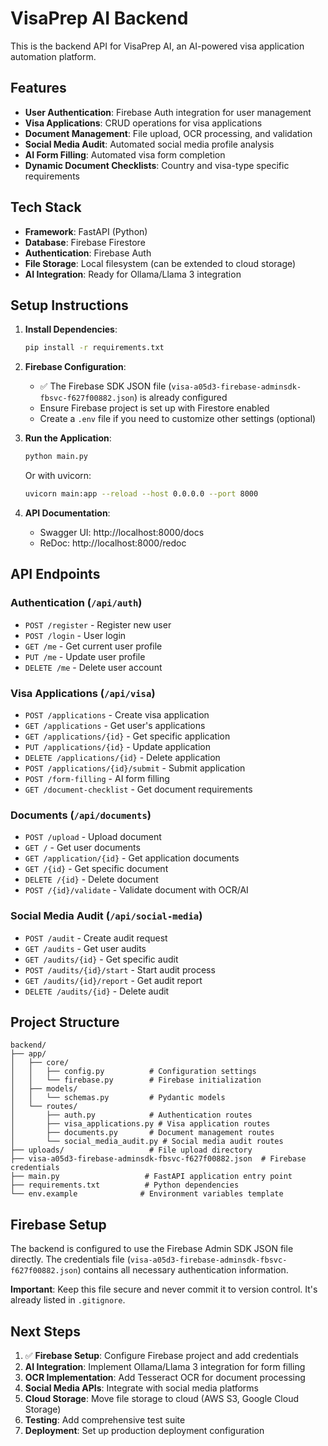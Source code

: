 # VisaPrep AI Backend

This is the backend API for VisaPrep AI, an AI-powered visa application automation platform.

## Features

- **User Authentication**: Firebase Auth integration for user management
- **Visa Applications**: CRUD operations for visa applications
- **Document Management**: File upload, OCR processing, and validation
- **Social Media Audit**: Automated social media profile analysis
- **AI Form Filling**: Automated visa form completion
- **Dynamic Document Checklists**: Country and visa-type specific requirements

## Tech Stack

- **Framework**: FastAPI (Python)
- **Database**: Firebase Firestore
- **Authentication**: Firebase Auth
- **File Storage**: Local filesystem (can be extended to cloud storage)
- **AI Integration**: Ready for Ollama/Llama 3 integration

## Setup Instructions

1. **Install Dependencies**:
   ```bash
   pip install -r requirements.txt
   ```

2. **Firebase Configuration**:
   - ✅ The Firebase SDK JSON file (`visa-a05d3-firebase-adminsdk-fbsvc-f627f00882.json`) is already configured
   - Ensure Firebase project is set up with Firestore enabled
   - Create a `.env` file if you need to customize other settings (optional)

3. **Run the Application**:
   ```bash
   python main.py
   ```
   
   Or with uvicorn:
   ```bash
   uvicorn main:app --reload --host 0.0.0.0 --port 8000
   ```

4. **API Documentation**:
   - Swagger UI: http://localhost:8000/docs
   - ReDoc: http://localhost:8000/redoc

## API Endpoints

### Authentication (`/api/auth`)
- `POST /register` - Register new user
- `POST /login` - User login
- `GET /me` - Get current user profile
- `PUT /me` - Update user profile
- `DELETE /me` - Delete user account

### Visa Applications (`/api/visa`)
- `POST /applications` - Create visa application
- `GET /applications` - Get user's applications
- `GET /applications/{id}` - Get specific application
- `PUT /applications/{id}` - Update application
- `DELETE /applications/{id}` - Delete application
- `POST /applications/{id}/submit` - Submit application
- `POST /form-filling` - AI form filling
- `GET /document-checklist` - Get document requirements

### Documents (`/api/documents`)
- `POST /upload` - Upload document
- `GET /` - Get user documents
- `GET /application/{id}` - Get application documents
- `GET /{id}` - Get specific document
- `DELETE /{id}` - Delete document
- `POST /{id}/validate` - Validate document with OCR/AI

### Social Media Audit (`/api/social-media`)
- `POST /audit` - Create audit request
- `GET /audits` - Get user audits
- `GET /audits/{id}` - Get specific audit
- `POST /audits/{id}/start` - Start audit process
- `GET /audits/{id}/report` - Get audit report
- `DELETE /audits/{id}` - Delete audit

## Project Structure

```
backend/
├── app/
│   ├── core/
│   │   ├── config.py          # Configuration settings
│   │   └── firebase.py        # Firebase initialization
│   ├── models/
│   │   └── schemas.py         # Pydantic models
│   └── routes/
│       ├── auth.py            # Authentication routes
│       ├── visa_applications.py # Visa application routes
│       ├── documents.py       # Document management routes
│       └── social_media_audit.py # Social media audit routes
├── uploads/                   # File upload directory
├── visa-a05d3-firebase-adminsdk-fbsvc-f627f00882.json  # Firebase credentials
├── main.py                   # FastAPI application entry point
├── requirements.txt          # Python dependencies
└── env.example              # Environment variables template
```

## Firebase Setup

The backend is configured to use the Firebase Admin SDK JSON file directly. The credentials file (`visa-a05d3-firebase-adminsdk-fbsvc-f627f00882.json`) contains all necessary authentication information.

**Important**: Keep this file secure and never commit it to version control. It's already listed in `.gitignore`.

## Next Steps

1. ✅ **Firebase Setup**: Configure Firebase project and add credentials
2. **AI Integration**: Implement Ollama/Llama 3 integration for form filling
3. **OCR Implementation**: Add Tesseract OCR for document processing
4. **Social Media APIs**: Integrate with social media platforms
5. **Cloud Storage**: Move file storage to cloud (AWS S3, Google Cloud Storage)
6. **Testing**: Add comprehensive test suite
7. **Deployment**: Set up production deployment configuration